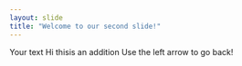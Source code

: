 ```yaml
---
layout: slide
title: "Welcome to our second slide!"
---
```

Your text
Hi thisis an addition
Use the left arrow to go back!
